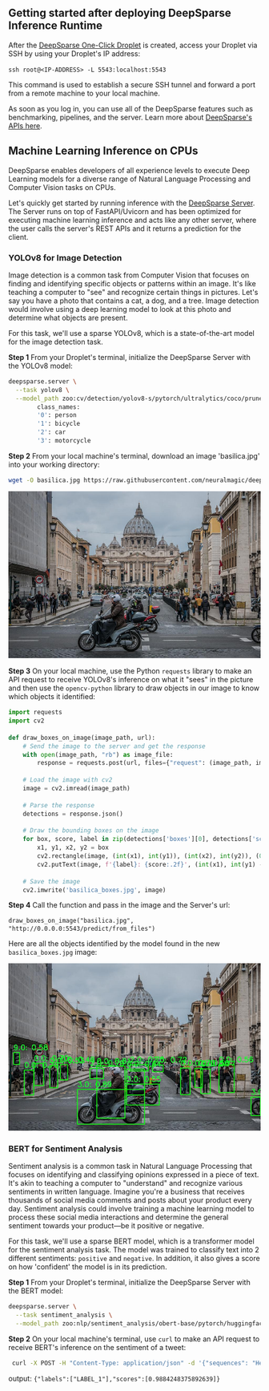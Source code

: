 ## Getting started after deploying DeepSparse Inference Runtime

After the [DeepSparse One-Click Droplet](<https://github.com/neuralmagic/deepsparse/blob/b028422aff667487e973eb99418907b765d283f4/examples/do-marketplace/README.md>) is created, access your Droplet via SSH by using your Droplet's IP address:<br>

`ssh root@<IP-ADDRESS> -L 5543:localhost:5543`

This command is used to establish a secure SSH tunnel and forward a port from a remote machine to your local machine.

As soon as you log in, you can use all of the DeepSparse features such as benchmarking, pipelines, and the server. Learn more about [DeepSparse's APIs here](<https://github.com/neuralmagic/deepsparse/blob/fd223aa935cef42c9c6dfcea62b14e003e0d6de5/docs/user-guide/README.md>).


## Machine Learning Inference on CPUs

DeepSparse enables developers of all experience levels to execute Deep Learning models for a diverse range of Natural Language Processing and Computer Vision tasks on CPUs.

Let's quickly get started by running inference with the [DeepSparse Server](https://github.com/neuralmagic/deepsparse/blob/main/docs/user-guide/deepsparse-server.md). The Server runs on top of FastAPI/Uvicorn and has been optimized for executing machine learning inference and acts like any other server, where the user calls the server's REST APIs and it returns a prediction for the client.

### YOLOv8 for Image Detection

Image detection is a common task from Computer Vision that focuses on finding and identifying specific objects or patterns within an image. It's like teaching a computer to "see" and recognize certain things in pictures. Let's say you have a photo that contains a cat, a dog, and a tree. Image detection would involve using a deep learning model to look at this photo and determine what objects are present.

For this task, we'll use a sparse YOLOv8, which is a state-of-the-art model for the image detection task.

**Step 1** From your Droplet's terminal, initialize the DeepSparse Server with the YOLOv8 model:

```bash
deepsparse.server \
  --task yolov8 \
  --model_path zoo:cv/detection/yolov8-s/pytorch/ultralytics/coco/pruned50_quant-none
        class_names:
        '0': person
        '1': bicycle
        '2': car
        '3': motorcycle
```

**Step 2** From your local machine's terminal, download an image 'basilica.jpg' into your working directory:

```bash
wget -O basilica.jpg https://raw.githubusercontent.com/neuralmagic/deepsparse/main/src/deepsparse/yolo/sample_images/basilica.jpg
```

![](https://raw.githubusercontent.com/neuralmagic/deepsparse/main/src/deepsparse/yolo/sample_images/basilica.jpg)

**Step 3** On your local machine, use the Python `requests` library to make an API request to receive YOLOv8's inference on what it "sees" in the picture and then use the `opencv-python` library to draw objects in our image to know which objects it identified:

```python
import requests
import cv2

def draw_boxes_on_image(image_path, url):
    # Send the image to the server and get the response
    with open(image_path, "rb") as image_file:
        response = requests.post(url, files={"request": (image_path, image_file)})

    # Load the image with cv2
    image = cv2.imread(image_path)

    # Parse the response
    detections = response.json()

    # Draw the bounding boxes on the image
    for box, score, label in zip(detections['boxes'][0], detections['scores'][0], detections['labels'][0]):
        x1, y1, x2, y2 = box
        cv2.rectangle(image, (int(x1), int(y1)), (int(x2), int(y2)), (0, 255, 0), 2)
        cv2.putText(image, f'{label}: {score:.2f}', (int(x1), int(y1) - 10), cv2.FONT_HERSHEY_SIMPLEX, 0.9, (36,255,12), 2)

    # Save the image
    cv2.imwrite('basilica_boxes.jpg', image)
```

**Step 4** Call the function and pass in the image and the Server's url:

```
draw_boxes_on_image("basilica.jpg", "http://0.0.0.0:5543/predict/from_files")
```

Here are all the objects identified by the model found in the new `basilica_boxes.jpg` image:

![](./basilica_boxes.jpg)


### BERT for Sentiment Analysis

Sentiment analysis is a common task in Natural Language Processing that focuses on identifying and classifying opinions expressed in a piece of text. It's akin to teaching a computer to "understand" and recognize various sentiments in written language. Imagine you're a business that receives thousands of social media comments and posts about your product every day. Sentiment analysis could involve training a machine learning model to process these social media interactions and determine the general sentiment towards your product—be it positive or negative.

For this task, we'll use a sparse BERT model, which is a transformer model for the sentiment analysis task. The model was trained to classify text into 2 different sentiments: `positive` and `negative`. In addition, it also gives a score on how 'confident' the model is in its prediction.

**Step 1** From your Droplet's terminal, initialize the DeepSparse Server with the BERT model:

```bash
deepsparse.server \
  --task sentiment_analysis \
  --model_path zoo:nlp/sentiment_analysis/obert-base/pytorch/huggingface/sst2/pruned90_quant-none
```

**Step 2** On your local machine's terminal, use `curl` to make an API request to receive BERT's inference on the sentiment of a tweet:

```bash
 curl -X POST -H "Content-Type: application/json" -d '{"sequences": "Hey @neuralmagic, DeepSparse is an an awesome piece of software!"}' http://localhost:5543/predict
```

output: `{"labels":["LABEL_1"],"scores":[0.9884248375892639]}`

